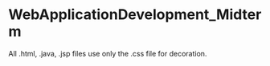 # WebApplicationDevelopment_Midterm

All .html, .java, .jsp files use only the .css file for decoration.
